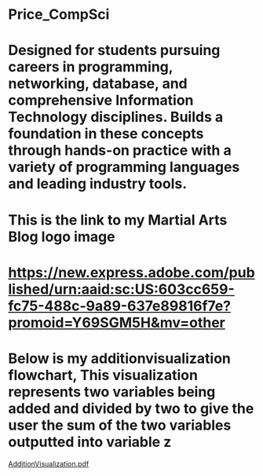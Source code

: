 # Price_CompSci
# Designed for students pursuing careers in programming, networking, database, and comprehensive Information Technology disciplines. Builds a foundation in these concepts through hands-on practice with a variety of programming languages and leading industry tools. 

# This is the link to my Martial Arts Blog logo image
# https://new.express.adobe.com/published/urn:aaid:sc:US:603cc659-fc75-488c-9a89-637e89816f7e?promoid=Y69SGM5H&mv=other


# Below is my additionvisualization flowchart, This visualization represents two variables being added and divided by two to give the user the sum of the two variables outputted into variable z
[AdditionVisualization.pdf](https://github.com/DariusVPrice/Price_CompSci/files/13336261/AdditionVisualization.pdf)
